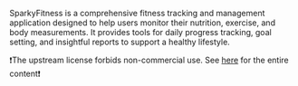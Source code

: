 SparkyFitness is a comprehensive fitness tracking and management application designed to help users monitor their nutrition, exercise, and body measurements. It provides tools for daily progress tracking, goal setting, and insightful reports to support a healthy lifestyle.

 ❗The upstream license forbids non-commercial use. See [here](https://github.com/CodeWithCJ/SparkyFitness/blob/main/LICENSE) for the entire content❗

